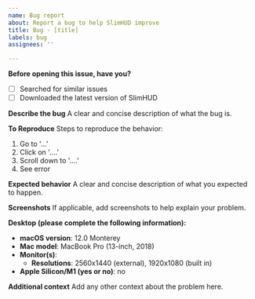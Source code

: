 ```yaml
---
name: Bug report
about: Report a bug to help SlimHUD improve
title: Bug - [title]
labels: bug
assignees: ''

---
```


**Before opening this issue, have you?**
- [ ] Searched for similar issues
- [ ] Downloaded the latest version of SlimHUD

**Describe the bug**
A clear and concise description of what the bug is.

**To Reproduce**
Steps to reproduce the behavior:
1. Go to '...'
2. Click on '....'
3. Scroll down to '....'
4. See error

**Expected behavior**
A clear and concise description of what you expected to happen.

**Screenshots**
If applicable, add screenshots to help explain your problem.

**Desktop (please complete the following information):**
 - **macOS version**: 12.0 Monterey
 - **Mac model**: MacBook Pro (13-inch, 2018)
 - **Monitor(s)**:
    - **Resolutions**: 2560x1440 (external), 1920x1080 (built in)
 - **Apple Silicon/M1 (yes or no)**: no

**Additional context**
Add any other context about the problem here.